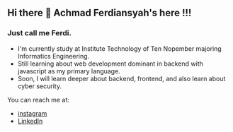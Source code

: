 ## Hi there 👋 Achmad Ferdiansyah's here !!!
### Just call me Ferdi.

- I'm currently study at Institute Technology of Ten Nopember majoring Informatics Engineering.
- Still learning about web development dominant in backend with javascript as my primary language.
- Soon, I will learn deeper about backend, frontend, and also learn about cyber security.

You can reach me at:
- [instagram](https://www.instagram.com/achferdi/)
- [LinkedIn](https://www.linkedin.com/in/achmad-ferdiansyah-25b217220/)

